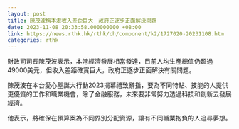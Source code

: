 ```yaml
---
layout: post
title: 陳茂波稱本港收入差距巨大　政府正逐步正面解決問題
date: 2023-11-08 20:33:58.000000000 +08:00
link: https://news.rthk.hk/rthk/ch/component/k2/1727020-20231108.htm
categories: rthk
---
```


財政司司長陳茂波表示，本港經濟發展相當發達，目前人均生產總值仍超過49000美元，但收入差距確實巨大，政府正逐步正面解決有關問題。

陳茂波在本台愛心聖誕大行動2023揭幕禮致辭指，要為不同特點、技能的人提供更優質的工作和職業機會，除了金融服務，未來要非常努力透過科技和創新去發展經濟。

他表示，將確保在預算案為不同界別分配資源，讓有不同職業抱負的人追尋夢想。
